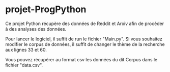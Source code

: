 # projet-ProgPython

Ce projet Python récupère des données de Reddit et Arxiv afin de procèder à des analyses des données.

Pour lancer le logiciel, il suffit de run le fichier "Main.py".
Si vous souhaitez modifier le corpus de données, il suffit de changer le thème de la recherche aux lignes 33 et 60.

Vous pouvez récupérer au format csv les données du dit Corpus dans le fichier "data.csv".
